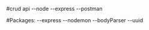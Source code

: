 #crud api
--node
--express
--postman

#Packages:
    --express
    --nodemon
    --bodyParser
    --uuid

